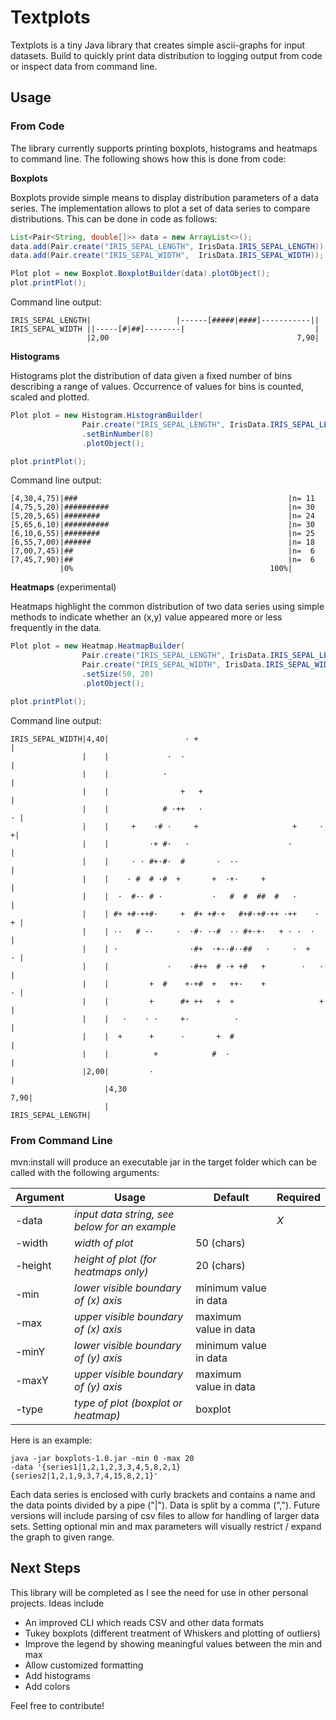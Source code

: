# Textplots
Textplots is a tiny Java library that creates simple ascii-graphs for input datasets. Build to quickly print data distribution to logging output from code or inspect data from command line.

## Usage
### From Code

The library currently supports printing boxplots, histograms and heatmaps to command line. The following shows how this is done from code:

**Boxplots**

Boxplots provide simple means to display distribution parameters of a data series. The implementation allows to plot a set of data series to compare distributions. This can be done in code as follows:

```java
List<Pair<String, double[]>> data = new ArrayList<>();
data.add(Pair.create("IRIS_SEPAL_LENGTH", IrisData.IRIS_SEPAL_LENGTH));
data.add(Pair.create("IRIS_SEPAL_WIDTH",  IrisData.IRIS_SEPAL_WIDTH));

Plot plot = new Boxplot.BoxplotBuilder(data).plotObject();
plot.printPlot();
```

Command line output:

```
IRIS_SEPAL_LENGTH|                   |------[#####|####]-----------||
IRIS_SEPAL_WIDTH ||-----[#|##]--------|                             |
                 |2,00                                          7,90|
```

**Histograms**

Histograms plot the distribution of data given a fixed number of bins describing a range of values. Occurrence of values for bins is counted, scaled and plotted.

```java
Plot plot = new Histogram.HistogramBuilder(
                Pair.create("IRIS_SEPAL_LENGTH", IrisData.IRIS_SEPAL_LENGTH))
                .setBinNumber(8)
                .plotObject();

plot.printPlot();
```

Command line output:

```
[4,30,4,75)|###                                               |n= 11
[4,75,5,20)|##########                                        |n= 30
[5,20,5,65)|########                                          |n= 24
[5,65,6,10)|##########                                        |n= 30
[6,10,6,55)|########                                          |n= 25
[6,55,7,00)|######                                            |n= 18
[7,00,7,45)|##                                                |n=  6
[7,45,7,90)|##                                                |n=  6
           |0%                                            100%|
```

**Heatmaps** (experimental)

Heatmaps highlight the common distribution of two data series using simple methods to indicate whether an (x,y) value appeared more or less frequently in the data.

```java
Plot plot = new Heatmap.HeatmapBuilder(
                Pair.create("IRIS_SEPAL_LENGTH", IrisData.IRIS_SEPAL_LENGTH),
                Pair.create("IRIS_SEPAL_WIDTH", IrisData.IRIS_SEPAL_WIDTH))
                .setSize(50, 20)
                .plotObject();

plot.printPlot();
```

Command line output:

```
IRIS_SEPAL_WIDTH|4,40|                 · +                              |
                |    |             ·  ·                                 |
                |    |            ·                                     |
                |    |                +   +                             |
                |    |            # ·++   ·                           · |
                |    |     +    ·# ·     +                     +     · +|
                |    |         ·+ #·   ·                      ·         |
                |    |     · · #+·#·  #       ·  ··                     |
                |    |    · #  # ·#  +       +  ·+·     +               |
                |    |  ·  #·· # ·           ·   #  #  ##  #   ·        |
                |    | #+ +#·++#·     +  #+ +#·+   #+#·+#·++ ·++    · + |
                |    | ··   # ··     ·  ·#· ··#  ·· #+·+·   + · ·  ·    |
                |    | ·                ·#+  ·+··#··##   ·     ·  +   · |
                |    |             ·    ·#++  # ·+ +#   +        ·   ·  |
                |    |         +  #    +·+#  +   ++·    +             · |
                |    |         +      #+ ++   +  +                   +  |
                |    |   ·    · ·     +·          ·                     |
                |    |  +      +      ·       +  #                      |
                |    |          +            #  ·                       |
                |2,00|         ·                                        |
                     |4,30                                          7,90|
                     |                                 IRIS_SEPAL_LENGTH|
```

### From Command Line
mvn:install will produce an executable jar in the target folder which can be called with the following arguments:

| Argument | Usage | Default | Required |
| --- | --- | --- | --- |
| -data | _input data string, see below for an example_ | | *X* |
| -width | _width of plot_ | 50 (chars) | |
| -height | _height of plot (for heatmaps only)_ | 20 (chars) | |
| -min | _lower visible boundary of (x) axis_ | minimum value in data | |
| -max | _upper visible boundary of (x) axis_ | maximum value in data | |
| -minY | _lower visible boundary of (y) axis_ | minimum value in data | |
| -maxY | _upper visible boundary of (y) axis_ | maximum value in data | |
| -type | _type of plot (boxplot or heatmap)_ | boxplot | |

Here is an example:

```
java -jar boxplots-1.0.jar -min 0 -max 20
-data '{series1|1,2,1,2,3,3,4,5,8,2,1}{series2|1,2,1,9,3,7,4,15,8,2,1}'
```

Each data series is enclosed with curly brackets and contains a name and the data points divided by a pipe ("|"). Data is split by a comma (","). Future versions will include parsing of csv files to allow for handling of larger data sets. Setting optional min and max parameters will visually restrict / expand the graph to given range.


## Next Steps
This library will be completed as I see the need for use in other personal projects. Ideas include

* An improved CLI which reads CSV and other data formats
* Tukey boxplots (different treatment of Whiskers and plotting of outliers)
* Improve the legend by showing meaningful values between the min and max
* Allow customized formatting
* Add histograms
* Add colors

Feel free to contribute!
